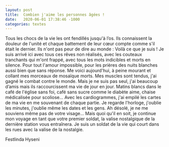 ```yaml
---
layout: post
title:  Combien j'aime les personnes âgées !
date:   2020-06-01 17:38:46 -1000
categories: textes
---
```

Tous les chocs de la vie les ont fendillés jusqu'à l’os. Ils connaissent la douleur de l'unité et chaque battement de leur cœur compte comme s'il était le dernier. 
Ils n'ont pas peur de dire au monde : Voilà ce que je suis ! Je suis arrivé ici avec tous ces rêves non réalisés, avec les couteaux tranchants qui m'ont frappé, avec tous les mots indicibles et morts en silence. Pour tout l'amour impossible, pour les prières des nuits blanches aussi bien que sans réponse. Me voici aujourd'hui, à peine mourant et collant mes morceaux de mosaïque morts. Mes muscles sont tendus, j'ai gagné le combat contre le monde. Mais je ne suis pas seul, j'ai beaucoup d’amis mais ils raccourcissent ma vie de jour en jour. Matins blancs dans le café de l'église sans foi, café sans sucre comme le diabète aime, chaise médicalisée pour scoliose… Avec les cardiogrammes, j'ai empilé les cartes de ma vie en me souvenant de chaque partie. Je regarde l'horloge, j'oublie les minutes, j'oublie même les dates et les gens. Ah désolé, je ne me souviens même pas de votre visage... Mais quoi qu'il en soit, je continue mon voyage en tant que votre premier soldat, la valise nostalgique de la dernière station vous entraînera. Je suis un soldat de la vie qui court dans les rues avec la valise de la nostalgie.

Festlinda Hyseni
